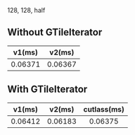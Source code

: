 128, 128, half

## Without GTileIterator

|v1(ms)|v2(ms)|
|:---:|:---:|
|0.06371|0.06367|

## With GTileIterator

|v1(ms)|v2(ms)|cutlass(ms)|
|:---:|:---:|:---:|
|0.06412|0.06183|0.06375|
